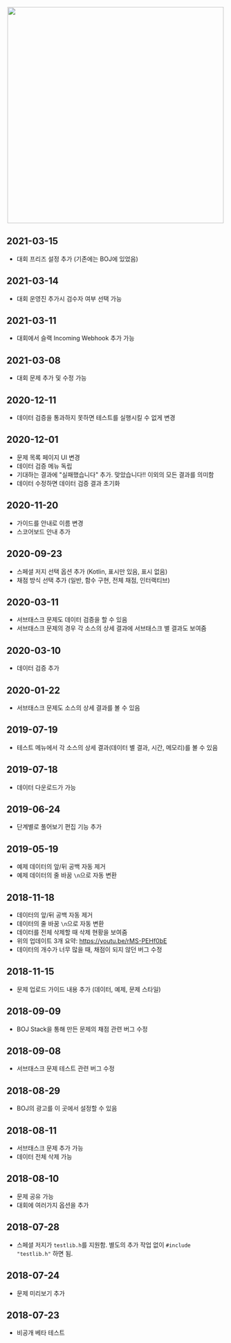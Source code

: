 <p align="center"><a href = "https://stack.acmicpc.net"><img src="https://upload.acmicpc.net/d1f1a4c2-7284-4c94-8c8e-4e287ea04bb4/boj-stack.png" width="500"></a></p>

## 2021-03-15

* 대회 프리즈 설정 추가 (기존에는 BOJ에 있었음)

## 2021-03-14

* 대회 운영진 추가시 검수자 여부 선택 가능

## 2021-03-11

* 대회에서 슬랙 Incoming Webhook 추가 가능

## 2021-03-08

* 대회 문제 추가 및 수정 가능

## 2020-12-11

* 데이터 검증을 통과하지 못하면 테스트를 실행시킬 수 없게 변경

## 2020-12-01

* 문제 목록 페이지 UI 변경
* 데이터 검증 메뉴 독립
* 기대하는 결과에 "실패했습니다" 추가. 맞았습니다!! 이외의 모든 결과를 의미함
* 데이터 수정하면 데이터 검증 결과 초기화

## 2020-11-20

* 가이드를 안내로 이름 변경
* 스코어보드 안내 추가

## 2020-09-23

* 스페셜 저지 선택 옵션 추가 (Kotlin, 표시만 있음, 표시 없음)
* 채점 방식 선택 추가 (일반, 함수 구현, 전체 채점, 인터랙티브)

## 2020-03-11

* 서브태스크 문제도 데이터 검증을 할 수 있음
* 서브태스크 문제의 경우 각 소스의 상세 결과에 서브태스크 별 결과도 보여줌

## 2020-03-10

* 데이터 검증 추가

## 2020-01-22

* 서브태스크 문제도 소스의 상세 결과를 볼 수 있음

## 2019-07-19

* 테스트 메뉴에서 각 소스의 상세 결과(데이터 별 결과, 시간, 메모리)를 볼 수 있음

## 2019-07-18

* 데이터 다운로드가 가능

## 2019-06-24

* 단계별로 풀어보기 편집 기능 추가

## 2019-05-19

* 예제 데이터의 앞/뒤 공백 자동 제거
* 예제 데이터의 줄 바꿈 `\n`으로 자동 변환

## 2018-11-18

* 데이터의 앞/뒤 공백 자동 제거
* 데이터의 줄 바꿈 `\n`으로 자동 변환
* 데이터를 전체 삭제할 때 삭제 현황을 보여줌
* 위의 업데이트 3개 요약: https://youtu.be/rMS-PEHf0bE
* 데이터의 개수가 너무 많을 때, 채점이 되지 않던 버그 수정

## 2018-11-15

* 문제 업로드 가이드 내용 추가 (데이터, 예제, 문제 스타일)

## 2018-09-09

* BOJ Stack을 통해 만든 문제의 채점 관련 버그 수정

## 2018-09-08

* 서브태스크 문제 테스트 관련 버그 수정

## 2018-08-29

* BOJ의 광고를 이 곳에서 설정할 수 있음

## 2018-08-11

* 서브태스크 문제 추가 가능
* 데이터 전체 삭제 가능

## 2018-08-10

* 문제 공유 가능
* 대회에 여러가지 옵션을 추가

## 2018-07-28

* 스페셜 저지가 `testlib.h`를 지원함. 별도의 추가 작업 없이 `#include "testlib.h"` 하면 됨.

## 2018-07-24

* 문제 미리보기 추가

## 2018-07-23

* 비공개 베타 테스트

